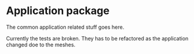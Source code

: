 # Application package

The common application related stuff goes here.

Currently the tests are broken. They has to be refactored as the application changed doe to the meshes.
